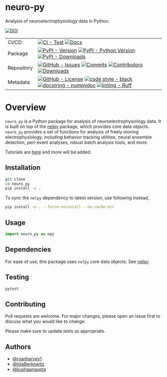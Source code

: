 # neuro-py

Analysis of neuroelectrophysiology data in Python.

[![DOI](https://zenodo.org/badge/629590369.svg)](https://doi.org/10.5281/zenodo.16929395)

|         |                                                                    |
|---------|--------------------------------------------------------------------|
| CI/CD   | [![CI - Test](https://github.com/ryanharvey1/neuro_py/actions/workflows/ci.yml/badge.svg)](https://github.com/ryanharvey1/neuro_py/actions/workflows/ci.yml) [![Docs](https://github.com/ryanharvey1/neuro_py/actions/workflows/deploy-docs.yml/badge.svg)](https://github.com/ryanharvey1/neuro_py/actions/workflows/deploy-docs.yml)    |
| Package | [![PyPI - Version](https://img.shields.io/pypi/v/neuro-analysis-py.svg?logo=pypi&label=PyPI&logoColor=gold)](https://pypi.org/project/neuro-analysis-py/) [![PyPI - Python Version](https://img.shields.io/pypi/pyversions/neuro-analysis-py.svg?logo=python&label=Python&logoColor=gold)](https://pypi.org/project/neuro-analysis-py/) [![PyPI - Downloads](https://img.shields.io/pypi/dm/neuro-analysis-py?color=blue&label=Installs&logo=pypi&logoColor=gold)](https://pypi.org/project/neuro-analysis-py/)    |
| Repository | [![GitHub - Issues](https://img.shields.io/github/issues/ryanharvey1/neuro_py?logo=github&label=Issues&logoColor=gold)]() [![Commits](https://img.shields.io/github/last-commit/ryanharvey1/neuro_py)]() [![Contributors](https://img.shields.io/github/contributors/ryanharvey1/neuro_py)]() [![Downloads](https://pepy.tech/badge/neuro-analysis-py)](https://pepy.tech/project/neuro-analysis-py)    |
| Metadata   | [![GitHub - License](https://img.shields.io/github/license/ryanharvey1/neuro_py?logo=github&label=License&logoColor=gold)](LICENSE) [![code style - black](https://img.shields.io/badge/code%20style-black-000000.svg)](https://github.com/psf/black) [![docstring - numpydoc](https://img.shields.io/badge/docstring-numpydoc-blue)](https://numpydoc.readthedocs.io/en/latest/format.html) [![linting - Ruff](https://img.shields.io/endpoint?url=https://raw.githubusercontent.com/astral-sh/ruff/main/assets/badge/v2.json)](https://github.com/astral-sh/ruff)    |


Overview
========
`neuro_py` is a Python package for analysis of neuroelectrophysiology data. It is built on top of the [nelpy](https://github.com/nelpy/nelpy) package, which provides core data objects. `neuro_py` provides a set of functions for analysis of freely moving electrophysiology, including behavior tracking utilities, neural ensemble detection, peri-event analyses, robust batch analysis tools, and more. 

Tutorials are [here](https://github.com/ryanharvey1/neuro_py/tree/main/tutorials) and more will be added. 


## Installation

```bash
git clone
cd neuro_py
pip install -e .
```

To sync the `nelpy` dependency to latest version, use following instead,

```bash
pip install -e . --force-reinstall --no-cache-dir
```

## Usage

```python
import neuro_py as npy
```


## Dependencies 

For ease of use, this package uses `nelpy` core data objects. See [nelpy](https://github.com/nelpy/nelpy) 

## Testing

```bash
pytest
```

## Contributing

Pull requests are welcome. For major changes, please open an issue first to discuss what you would like to change.

Please make sure to update tests as appropriate.

## Authors

- [@ryanharvey1](https://www.github.com/ryanharvey1)
- [@lolaBerkowitz](https://www.github.com/lolaBerkowitz)
- [@kushaangupta](https://github.com/kushaangupta)

